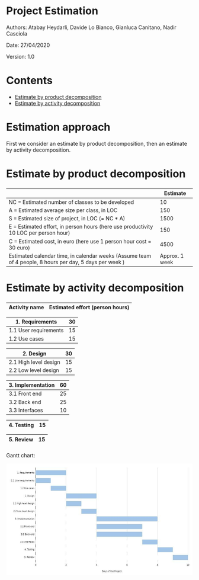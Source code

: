 # Project Estimation  

Authors: Atabay Heydarli, Davide Lo Bianco, Gianluca Canitano, Nadir Casciola

Date: 27/04/2020

Version: 1.0

# Contents



- [Estimate by product decomposition](#Estimate-by-product-decomposition)
- [Estimate by activity decomposition](#Estimate-by-activity-decomposition)



# Estimation approach

First we consider an estimate by product decomposition, then an estimate by activity decomposition.

# Estimate by product decomposition



### 

|             | Estimate                        |             
| ----------- | ------------------------------- |  
| NC =  Estimated number of classes to be developed   |              10                 |             
|  A = Estimated average size per class, in LOC       |                150            | 
| S = Estimated size of project, in LOC (= NC * A) | 1500|
| E = Estimated effort, in person hours (here use productivity 10 LOC per person hour)  |                              150        |   
| C = Estimated cost, in euro (here use 1 person hour cost = 30 euro) |4500 | 
| Estimated calendar time, in calendar weeks (Assume team of 4 people, 8 hours per day, 5 days per week ) |    Approx. 1 week                |               


# Estimate by activity decomposition



### 

|         Activity name    | Estimated effort (person hours)   |             
| ----------- | ------------------------------- | 

| 1. Requirements | 30 |
| ----------- | ------------------------------- | 
| 1.1 User requirements | 15|
| 1.2 Use cases | 15 |

| 2. Design | 30 |
| ----------- | ------------------------------- | 
| 2.1 High level design | 15 |
| 2.2 Low level design | 15 |

| 3. Implementation | 60 |
| ----------- | ------------------------------- | 
| 3.1 Front end| 25|
| 3.2 Back end| 25|
| 3.3 Interfaces| 10|

| 4. Testing |  15|
| ----------- | ------------------------------- | 

| 5. Review |  15|
| ----------- | ------------------------------- |

###
Gantt chart:

![](docs/Graphic_files/Others/gantt.jpg)